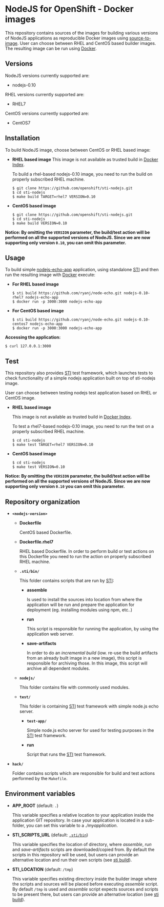 NodeJS for OpenShift - Docker images
========================================

This repository contains sources of the images for building various versions
of NodeJS applications as reproducible Docker images using
[source-to-image](https://github.com/openshift/source-to-image).
User can choose between RHEL and CentOS based builder images.
The resulting image can be run using [Docker](http://docker.io).


Versions
---------------
NodeJS versions currently supported are:
* nodejs-0.10

RHEL versions currently supported are:
* RHEL7

CentOS versions currently supported are:
* CentOS7


Installation
---------------
To build NodeJS image, choose between CentOS or RHEL based image:
*  **RHEL based image**
    This image is not available as trusted build in [Docker Index](https://index.docker.io).

    To build a rhel-based nodejs-0.10 image, you need to run the build on properly
    subscribed RHEL machine.

    ```
    $ git clone https://github.com/openshift/sti-nodejs.git
    $ cd sti-nodejs
    $ make build TARGET=rhel7 VERSION=0.10
    ```

*  **CentOS based image**
    ```
    $ git clone https://github.com/openshift/sti-nodejs.git
    $ cd sti-nodejs
    $ make build VERSION=0.10
    ```

**Notice: By omitting the `VERSION` parameter, the build/test action will be performed
on all the supported versions of NodeJS. Since we are now supporting only version `0.10`,
you can omit this parameter.**


Usage
---------------------
To build simple [nodejs-echo-app](https://github.com/ryanj/node-echo) application,
using standalone [STI](https://github.com/openshift/source-to-image) and then run the
resulting image with [Docker](http://docker.io) execute:

*  **For RHEL based image**
    ```
    $ sti build https://github.com/ryanj/node-echo.git nodejs-0.10-rhel7 nodejs-echo-app
    $ docker run -p 3000:3000 nodejs-echo-app
    ```

*  **For CentOS based image**
    ```
    $ sti build https://github.com/ryanj/node-echo.git nodejs-0.10-centos7 nodejs-echo-app
    $ docker run -p 3000:3000 nodejs-echo-app
    ```

**Accessing the application:**
```
$ curl 127.0.0.1:3000
```


Test
---------------------
This repository also provides [STI](https://github.com/openshift/source-to-image) test framework,
which launches tests to check functionality of a simple nodejs application built on top of sti-nodejs image.

User can choose between testing nodejs test application based on RHEL or CentOS image.

*  **RHEL based image**

    This image is not available as trusted build in [Docker Index](https://index.docker.io).

    To test a rhel7-based nodejs-0.10 image, you need to run the test on a properly
    subscribed RHEL machine.

    ```
    $ cd sti-nodejs
    $ make test TARGET=rhel7 VERSION=0.10
    ```

*  **CentOS based image**

    ```
    $ cd sti-nodejs
    $ make test VERSION=0.10
    ```

**Notice: By omitting the `VERSION` parameter, the build/test action will be performed
on all the supported versions of NodeJS. Since we are now supporting only version `0.10`
you can omit this parameter.**


Repository organization
------------------------
* **`<nodejs-version>`**

    * **Dockerfile**

        CentOS based Dockerfile.

    * **Dockerfile.rhel7**

        RHEL based Dockerfile. In order to perform build or test actions on this
        Dockerfile you need to run the action on properly subscribed RHEL machine.

    * **`.sti/bin/`**

        This folder contains scripts that are run by [STI](https://github.com/openshift/source-to-image):

        *   **assemble**

            Is used to install the sources into location from where the application
            will be run and prepare the application for deployment (eg. installing
            modules using npm, etc..)

        *   **run**

            This script is responsible for running the application, by using the
            application web server.

        *   **save-artifacts**

            In order to do an *incremental build* (iow. re-use the build artifacts
            from an already built image in a new image), this script is responsible for
            archiving those. In this image, this script will archive all dependent modules.

    * **`nodejs/`**

        This folder contains file with commonly used modules.

    * **`test/`**

        This folder is containing [STI](https://github.com/openshift/source-to-image)
        test framework with simple node.js echo server.

        * **`test-app/`**

            Simple node.js echo server for used for testing purposes in the [STI](https://github.com/openshift/source-to-image) test framework.

        * **run**

            Script that runs the [STI](https://github.com/openshift/source-to-image) test framework.

* **`hack/`**

    Folder contains scripts which are responsible for build and test actions performed by the `Makefile`.


Environment variables
---------------------

*  **APP_ROOT** (default: `.`)

    This variable specifies a relative location to your application inside the
    application GIT repository. In case your application is located in a
    sub-folder, you can set this variable to a *./myapplication*.

*  **STI_SCRIPTS_URL** (default: [`.sti/bin`](https://raw.githubusercontent.com/openshift/sti-nodejs/master/0.10/.sti/bin))

    This variable specifies the location of directory, where *assemble*, *run* and
    *save-artifacts* scripts are downloaded/copied from. By default the scripts
    in this repository will be used, but users can provide an alternative
    location and run their own scripts (see [sti build](https://github.com/openshift/source-to-image/blob/master/docs/cli.md#sti-build)).

* **STI_LOCATION** (default: `/tmp`)

    This variable specifies existing directory inside the builder image where
    the scripts and sources will be placed before executing *assemble* script.
    By default `/tmp` is used and *assemble* script expects sources and scripts
    to be present there, but users can provide an alternative location
    (see [sti build](https://github.com/openshift/source-to-image/blob/master/docs/cli.md#sti-build)).
